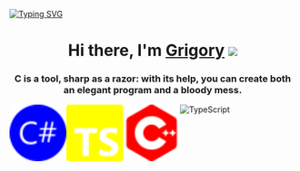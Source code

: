 
   
<a  href="https://git.io/typing-svg"  align="center"  ><img   src="https://readme-typing-svg.herokuapp.com?font=Fira+Code&duration=1000&color=CD14E4&background=FFF498&center=true&multiline=true&width=550&height=100&lines=I'm+passionate+about+computers%2C+;development.;Always+in+the+process+of+self-development!" alt="Typing SVG" /></a>
 

<h1 align="center">Hi there, I'm <a href="https://daniilshat.ru/" target="_blank">Grigory<a> 
<img src="https://github.com/blackcater/blackcater/raw/main/images/Hi.gif" height="32"/></h1>
<h3 align="center">C is a tool, sharp as a razor: with its help, you can create both an elegant program and a bloody mess.</h3>

<div style="display: flex; flex-direction: row;">
<img src="https://github.com/yokojin/yokojin/blob/main/csharpb.svg" alt="C Sharp" width="100" height="100"  />
<img src="https://github.com/yokojin/yokojin/blob/main/typeScript.svg" alt="TypeScript" width="100" height="100"  />
<img src="https://github.com/yokojin/yokojin/blob/main/Cplus.svg" alt="TypeScript" width="100" height="100"  />
   <img src="https://github.com/yokojin/yokojin/blob/main/postgre.svg.svg" alt="TypeScript" width="100" height="100"  />
</div>


